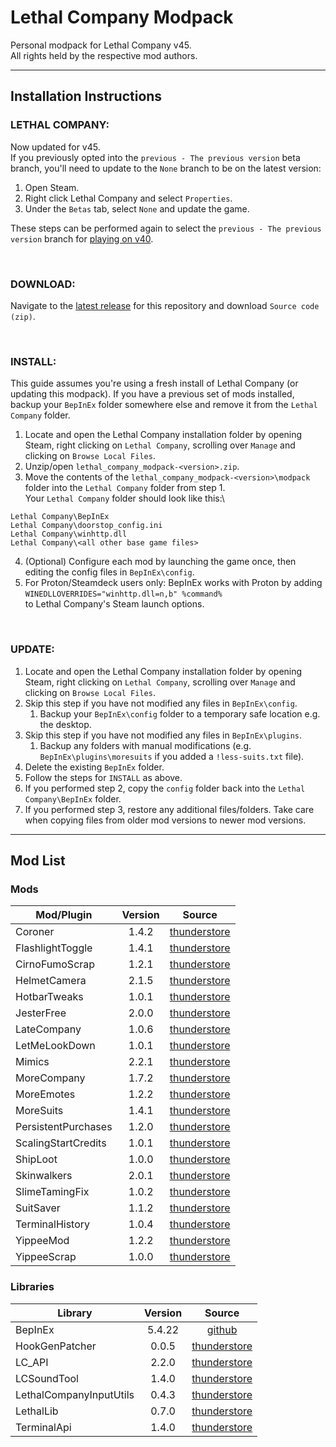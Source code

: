 # Lethal Company Modpack
Personal modpack for Lethal Company v45.\
All rights held by the respective mod authors.

---
## Installation Instructions
### LETHAL COMPANY:
Now updated for v45.\
If you previously opted into the `previous - The previous version` beta branch, you'll need to update to the `None` branch to be on the latest version:
1. Open Steam.
2. Right click Lethal Company and select `Properties`.
3. Under the `Betas` tab, select `None` and update the game.

These steps can be performed again to select the `previous - The previous version` branch for [playing on v40](https://github.com/konovic/lethal_company_modpack/releases/tag/v1.1.0).

<br>

### DOWNLOAD:
Navigate to the [latest release](https://github.com/konovic/lethal_company_modpack/releases/latest) for this repository and download `Source code (zip)`.

<br>

### INSTALL:
This guide assumes you're using a fresh install of Lethal Company (or updating this modpack). If you have a previous set of mods installed, backup your `BepInEx` folder somewhere else and remove it from the `Lethal Company` folder.
1. Locate and open the Lethal Company installation folder by opening Steam, right clicking on `Lethal Company`, scrolling over `Manage` and clicking on `Browse Local Files`.
2. Unzip/open `lethal_company_modpack-<version>.zip`.
3. Move the contents of the `lethal_company_modpack-<version>\modpack` folder into the `Lethal Company` folder from step 1.\
Your `Lethal Company` folder should look like this:\
```
Lethal Company\BepInEx
Lethal Company\doorstop_config.ini
Lethal Company\winhttp.dll
Lethal Company\<all other base game files>
```
4. (Optional) Configure each mod by launching the game once, then editing the config files in `BepInEx\config`.
5. For Proton/Steamdeck users only: BepInEx works with Proton by adding\
`WINEDLLOVERRIDES="winhttp.dll=n,b" %command%`\
to Lethal Company's Steam launch options.

<br>

### UPDATE:
1. Locate and open the Lethal Company installation folder by opening Steam, right clicking on `Lethal Company`, scrolling over `Manage` and clicking on `Browse Local Files`.
2. Skip this step if you have not modified any files in `BepInEx\config`.
    1. Backup your `BepInEx\config` folder to a temporary safe location e.g. the desktop.
3. Skip this step if you have not modified any files in `BepInEx\plugins`.
    1. Backup any folders with manual modifications (e.g. `BepInEx\plugins\moresuits` if you added a `!less-suits.txt` file).
4. Delete the existing `BepInEx` folder.
5. Follow the steps for `INSTALL` as above.
6. If you performed step 2, copy the `config` folder back into the `Lethal Company\BepInEx` folder.
7. If you performed step 3, restore any additional files/folders. Take care when copying files from older mod versions to newer mod versions.

---
## Mod List
### Mods
| Mod/Plugin              | Version | Source                                                                                       |
| ----------------------- |:-------:|:--------------------------------------------------------------------------------------------:|
| Coroner                 | 1.4.2   | [thunderstore](https://thunderstore.io/c/lethal-company/p/EliteMasterEric/Coroner/)          |
| FlashlightToggle        | 1.4.1   | [thunderstore](https://thunderstore.io/c/lethal-company/p/Renegades/FlashlightToggle/)       |
| CirnoFumoScrap          | 1.2.1   | [thunderstore](https://thunderstore.io/c/lethal-company/p/Badham_Mods/CirnoFumoScrap/)       |
| HelmetCamera            | 2.1.5   | [thunderstore](https://thunderstore.io/c/lethal-company/p/RickArg/Helmet_Cameras/)           |
| HotbarTweaks            | 1.0.1   | [thunderstore](https://thunderstore.io/c/lethal-company/p/Straky/HotbarTweaks/)              |
| JesterFree              | 2.0.0   | [thunderstore](https://thunderstore.io/c/lethal-company/p/AriDev/JesterFree/)                |
| LateCompany             | 1.0.6   | [thunderstore](https://thunderstore.io/c/lethal-company/p/anormaltwig/LateCompany/)          |
| LetMeLookDown           | 1.0.1   | [thunderstore](https://thunderstore.io/c/lethal-company/p/FlipMods/LetMeLookDown/)           |
| Mimics                  | 2.2.1   | [thunderstore](https://thunderstore.io/c/lethal-company/p/x753/Mimics/)                      |
| MoreCompany             | 1.7.2   | [thunderstore](https://thunderstore.io/c/lethal-company/p/notnotnotswipez/MoreCompany/)      |
| MoreEmotes              | 1.2.2   | [thunderstore](https://thunderstore.io/c/lethal-company/p/Sligili/More_Emotes/)              |
| MoreSuits               | 1.4.1   | [thunderstore](https://thunderstore.io/c/lethal-company/p/x753/More_Suits/)                  |
| PersistentPurchases     | 1.2.0   | [thunderstore](https://thunderstore.io/c/lethal-company/p/TheBeeTeam/PersistentPurchases/)   |
| ScalingStartCredits     | 1.0.1   | [thunderstore](https://thunderstore.io/c/lethal-company/p/sunnobunno/ScalingStartCredits/)   |
| ShipLoot                | 1.0.0   | [thunderstore](https://thunderstore.io/c/lethal-company/p/tinyhoot/ShipLoot/)                |
| Skinwalkers             | 2.0.1   | [thunderstore](https://thunderstore.io/c/lethal-company/p/RugbugRedfern/Skinwalkers/)        |
| SlimeTamingFix          | 1.0.2   | [thunderstore](https://thunderstore.io/c/lethal-company/p/EliteMasterEric/SlimeTamingFix/)   |
| SuitSaver               | 1.1.2   | [thunderstore](https://thunderstore.io/c/lethal-company/p/Hexnet111/SuitSaver/)              |
| TerminalHistory         | 1.0.4   | [thunderstore](https://thunderstore.io/c/lethal-company/p/NotAtomicBomb/Terminal_History/)   |
| YippeeMod               | 1.2.2   | [thunderstore](https://thunderstore.io/c/lethal-company/p/sunnobunno/YippeeMod/)             |
| YippeeScrap             | 1.0.0   | [thunderstore](https://thunderstore.io/c/lethal-company/p/AinaVT/YippeeScrap/)               |

### Libraries
| Library                 | Version | Source                                                                                       |
| ----------------------- |:-------:|:--------------------------------------------------------------------------------------------:|
| BepInEx                 | 5.4.22  | [github](https://github.com/BepInEx/BepInEx/releases/tag/v5.4.22)                            |
| HookGenPatcher          | 0.0.5   | [thunderstore](https://thunderstore.io/c/lethal-company/p/Evaisa/HookGenPatcher/)            |
| LC\_API                 | 2.2.0   | [thunderstore](https://thunderstore.io/c/lethal-company/p/2018/LC_API/)                      |
| LCSoundTool             | 1.4.0   | [thunderstore](https://thunderstore.io/c/lethal-company/p/no00ob/LCSoundTool/)               |
| LethalCompanyInputUtils | 0.4.3   | [thunderstore](https://thunderstore.io/c/lethal-company/p/Rune580/LethalCompany_InputUtils/) |
| LethalLib               | 0.7.0   | [thunderstore](https://thunderstore.io/c/lethal-company/p/Evaisa/LethalLib/)                 |
| TerminalApi             | 1.4.0   | [thunderstore](https://thunderstore.io/c/lethal-company/p/NotAtomicBomb/TerminalApi/)        |
